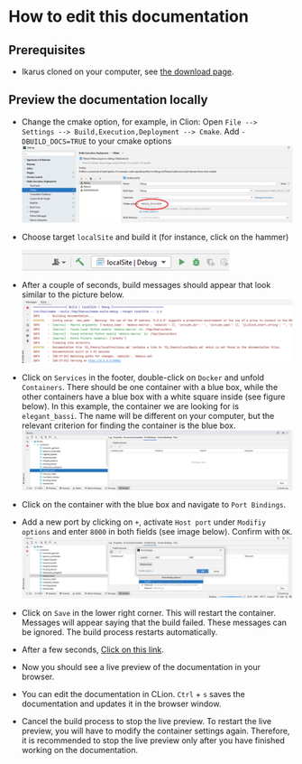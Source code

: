 <!--
SPDX-FileCopyrightText: 2022 The Ikarus Developers mueller@ibb.uni-stuttgart.de
SPDX-License-Identifier: CC-BY-SA-4.0
-->

# How to edit this documentation

## Prerequisites

- Ikarus cloned on your computer,
  see [the download page](../../download).

## Preview the documentation locally
- Change the cmake option, for example, in Clion: Open `File --> Settings --> Build,Execution,Deployment --> Cmake`. 
  Add `-DBUILD_DOCS=TRUE` to your cmake options 
  ![CmakeOptions.png](../auxiliaryImages/Build%20documentation%20locally/CmakeOptions.png)
- Choose target `localSite` and build it (for instance, click on the hammer)
  
  ![localSite.png](../auxiliaryImages/Build%20documentation%20locally/localSite.png)
  
- After a couple of seconds, build messages should appear that look similar to the picture below.
  ![buildMessages.png](../auxiliaryImages/Build%20documentation%20locally/buildMessages.png)
- Click on `Services` in the footer, double-click on `Docker` and unfold `Containers`. There should be 
  one container with a blue box, while the other containers have a blue box with a white square inside
  (see figure below). In this example, the container we are looking for is `elegant_bassi`.
  The name will be different on your computer, but the relevant criterion for finding the container
  is the blue box.
  ![servicesDocker.png](../auxiliaryImages/Build%20documentation%20locally/servicesDocker.png)
- Click on the container with the blue box and navigate to `Port Bindings`.
- Add a new port by clicking on `+`, activate `Host port` under `Modifiy options` and enter 
  `8000` in both fields (see image below). Confirm with `OK`.
  ![portBindings.png](../auxiliaryImages/Build%20documentation%20locally/portBindings.png)
- Click on `Save` in the lower right corner. This will restart the container. Messages will appear 
  saying that the build failed. These messages can be ignored. The build process restarts automatically.
- After a few seconds, [Click on this link](http://127.0.0.1:8000/).
- Now you should see a live preview of the documentation in your browser.
- You can edit the documentation in CLion. `Ctrl` + `s` saves the documentation and updates it in
  the browser window.
- Cancel the build process to stop the live preview. To restart the live preview, you will have to
  modify the container settings again. Therefore, it is recommended to stop the live preview
  only after you have finished working on the documentation. 
